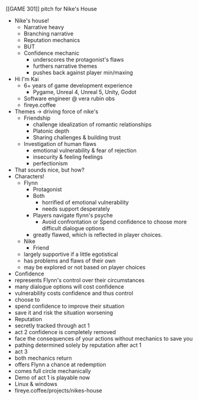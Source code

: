 [[GAME 301]] pitch for Nike's House


- Nike's house!
	- Narrative heavy 
	- Branching narrative
	- Reputation mechanics
	- BUT 
	- Confidence mechanic 
		- underscores the protagonist's flaws
		- furthers narrative themes
		- pushes back against player min/maxing
- Hi I'm Kai
	- 6+ years of game development experience
		- Pygame, Unreal 4, Unreal 5, Unity, Godot
	- Software engineer @ vera rubin obs
	- fireye.coffee
- Themes -> driving force of nike's
	- Friendship
		- challenge idealization of romantic relationships
		- Platonic depth
		- Sharing challenges & building trust
	- Investigation of human flaws
		- emotional vulnerability & fear of rejection
		- insecurity & feeling feelings
		- perfectionism
- That sounds nice, but how?
- Characters!
	- Flynn
		- Protagonist
		- Both 
			- horrified of emotional vulnerability
			- needs support desperately
		- Players navigate flynn's psyche
			- Avoid confrontation or Spend confidence to choose more difficult dialogue options
		- greatly flawed, which is reflected in player choices. 
	- Nike
		- Friend 
  - largely supportive if a little egotistical
  - has problems and flaws of their own
   - may be explored or not based on player choices
- Confidence
 - represents Flynn's control over their circumstances 
  - many dialogue options will cost confidence
 - vulnerability costs confidence and thus control
 - choose to
  - spend confidence to improve their situation 
  - save it and risk the situation worsening
- Reputation
 - secretly tracked through act 1
 - act 2 confidence is completely removed
  - face the consequences of your actions without mechanics to save you
 - pathing determined solely by reputation after act 1
- act 3
 - both mechanics return
 - offers Flynn a chance at redemption
 - comes full circle mechanically
- Demo of act 1 is playable now 
 - Linux & windows
 - fireye.coffee/projects/nikes-house

